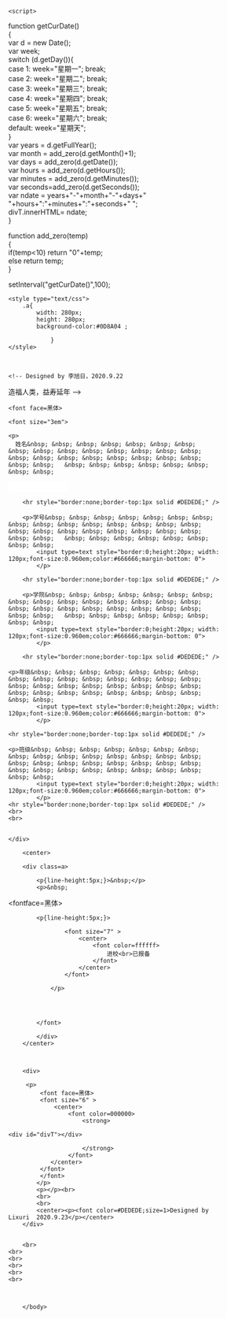 
<!doctype html>
<html>
<head>
<meta charset="UTF-8">
<title>学生进出校报备结果页</title>
	
	<script>  
function getCurDate()  
{  
 var d = new Date();  
 var week;  
 switch (d.getDay()){  
 case 1: week="星期一"; break;  
 case 2: week="星期二"; break;  
 case 3: week="星期三"; break;  
 case 4: week="星期四"; break;  
 case 5: week="星期五"; break;  
 case 6: week="星期六"; break;  
 default: week="星期天";  
 }  
 var years = d.getFullYear();  
 var month = add_zero(d.getMonth()+1);  
 var days = add_zero(d.getDate());  
 var hours = add_zero(d.getHours());  
 var minutes = add_zero(d.getMinutes());  
 var seconds=add_zero(d.getSeconds());  
 var ndate = years+"-"+month+"-"+days+"   "+hours+":"+minutes+":"+seconds+" ";  
 divT.innerHTML= ndate;  
}  
  
function add_zero(temp)  
{  
 if(temp<10) return "0"+temp;  
 else return temp;  
}  
  
setInterval("getCurDate()",100);  
  
</script>  
	
	


	
	<style type="text/css">
		.a{
			width: 280px;
			height: 280px;
			background-color:#0D8A04 ;
			
				}
	</style>
	

	
	<!-- Designed by 李旭日，2020.9.22
造福人类，益寿延年
-->
	
	
	
	
	
</head>

	
	<font face=黑体>
	
<body style="width:430px; overflow: hidden;">
	

	
	
	<font size="3em">
<div>
	
	<p>
	  姓名&nbsp; &nbsp; &nbsp; &nbsp; &nbsp; &nbsp; &nbsp; &nbsp; &nbsp; &nbsp; &nbsp; &nbsp; &nbsp; &nbsp; &nbsp; &nbsp; &nbsp; &nbsp; &nbsp; &nbsp; &nbsp; &nbsp; &nbsp; &nbsp; &nbsp;   &nbsp; &nbsp; &nbsp; &nbsp; &nbsp; &nbsp; &nbsp; &nbsp; 
<input type=text style="border:0;height:20px; width: 120px;font-size:0.960em;color:#666666;margin-bottom: 0">
	</p>
	
		<hr style="border:none;border-top:1px solid #DEDEDE;" />
		
		<p>学号&nbsp; &nbsp; &nbsp; &nbsp; &nbsp; &nbsp; &nbsp; &nbsp; &nbsp; &nbsp; &nbsp; &nbsp; &nbsp; &nbsp; &nbsp; &nbsp; &nbsp; &nbsp; &nbsp; &nbsp; &nbsp; &nbsp; &nbsp; &nbsp; &nbsp;   &nbsp; &nbsp; &nbsp; &nbsp; &nbsp; &nbsp; &nbsp; &nbsp; 
			<input type=text style="border:0;height:20px; width: 120px;font-size:0.960em;color:#666666;margin-bottom: 0">
			</p>
		
		<hr style="border:none;border-top:1px solid #DEDEDE;" />
		
		<p>学院&nbsp; &nbsp; &nbsp; &nbsp; &nbsp; &nbsp; &nbsp; &nbsp; &nbsp; &nbsp; &nbsp; &nbsp; &nbsp; &nbsp; &nbsp; &nbsp; &nbsp; &nbsp; &nbsp; &nbsp; &nbsp; &nbsp; &nbsp; &nbsp; &nbsp;   &nbsp; &nbsp; &nbsp; &nbsp; &nbsp; &nbsp; &nbsp; &nbsp; 
			<input type=text style="border:0;height:20px; width: 120px;font-size:0.960em;color:#666666;margin-bottom: 0">
			</p>
		
		<hr style="border:none;border-top:1px solid #DEDEDE;" />
		
	<p>年级&nbsp; &nbsp; &nbsp; &nbsp; &nbsp; &nbsp; &nbsp; &nbsp; &nbsp; &nbsp; &nbsp; &nbsp; &nbsp; &nbsp; &nbsp; &nbsp; &nbsp; &nbsp; &nbsp; &nbsp; &nbsp; &nbsp; &nbsp; &nbsp; &nbsp; &nbsp; &nbsp; &nbsp; &nbsp; &nbsp; &nbsp; &nbsp; &nbsp; 
			<input type=text style="border:0;height:20px; width: 120px;font-size:0.960em;color:#666666;margin-bottom: 0">
			</p>
	
	<hr style="border:none;border-top:1px solid #DEDEDE;" />
	
	<p>班级&nbsp; &nbsp; &nbsp; &nbsp; &nbsp; &nbsp; &nbsp; &nbsp; &nbsp; &nbsp; &nbsp; &nbsp; &nbsp; &nbsp; &nbsp; &nbsp; &nbsp; &nbsp; &nbsp; &nbsp; &nbsp; &nbsp; &nbsp; &nbsp; &nbsp; &nbsp; &nbsp; &nbsp; &nbsp; &nbsp; &nbsp; &nbsp; &nbsp; 
			<input type=text style="border:0;height:20px; width: 120px;font-size:0.960em;color:#666666;margin-bottom: 0">
			</p>
	<hr style="border:none;border-top:1px solid #DEDEDE;" />
	<br>
	<br>
	
	
	</div>
</font>
		
		<center>
		
		<div class=a>
	
			<p{line-height:5px;}>&nbsp;</p>
			<p>&nbsp;
				
</p>
			
<fontface=黑体>
			
			<p{line-height:5px;}>
				
					<font size="7" >
						<center>
							<font color=ffffff>
								进校<br>已报备
							</font>
						</center>
					</font>
				
				</p>
	
	
			
			
			</font>
			
			</div>
		</center>
		
		
		
		<div>
		
		 <p>
			 <font face=黑体>
			 <font size="6" >
				 <center> 
					 <font color=000000>
						 <strong>
							 
	<div id="divT"></div> 
							 
						 </strong>
					 </font>
	 			</center>
			 </font>
			 </font>
			</p>
			<p></p><br>
			<br>
			<br>
			<center><p><font color=#DEDEDE;size=1>Designed by Lixuri  2020.9.23</p></center>
		</div>
		
		
		<br>
	<br>
	<br>
	<br>
	<br>
	<br>
		
		
		
		</body>
	
	
	
	
	
</font>
</html>
